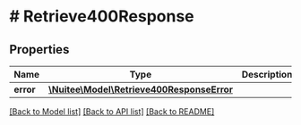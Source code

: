 # # Retrieve400Response

## Properties

Name | Type | Description | Notes
------------ | ------------- | ------------- | -------------
**error** | [**\Nuitee\Model\Retrieve400ResponseError**](Retrieve400ResponseError.md) |  | [optional]

[[Back to Model list]](../../README.md#models) [[Back to API list]](../../README.md#endpoints) [[Back to README]](../../README.md)
